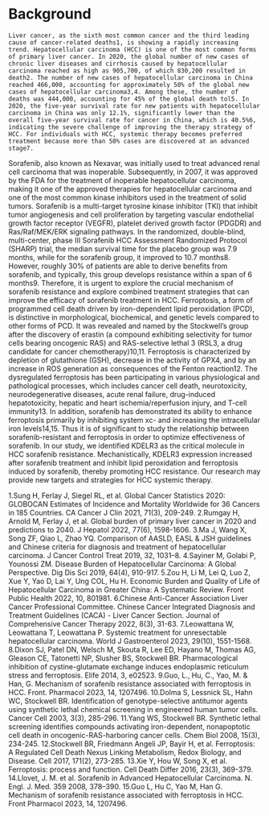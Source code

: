 # **Background**

    Liver cancer, as the sixth most common cancer and the third leading cause of cancer-related deaths1, is showing a rapidly increasing trend. Hepatocellular carcinoma (HCC) is one of the most common forms of primary liver cancer. In 2020, the global number of new cases of chronic liver diseases and cirrhosis caused by hepatocellular carcinoma reached as high as 905,700, of which 830,200 resulted in death2. The number of new cases of hepatocellular carcinoma in China reached 466,000, accounting for approximately 50% of the global new cases of hepatocellular carcinoma3,4. Among these, the number of deaths was 444,000, accounting for 45% of the global death tol5. In 2020, the five-year survival rate for new patients with hepatocellular carcinoma in China was only 12.1%, significantly lower than the overall five-year survival rate for cancer in China, which is 40.5%6, indicating the severe challenge of improving the therapy strategy of HCC. For individuals with HCC, systemic therapy becomes preferred treatment because more than 50% cases are discovered at an advanced stage7.  
Sorafenib, also known as Nexavar, was initially used to treat advanced renal cell carcinoma that was inoperable. Subsequently, in 2007, it was approved by the FDA for the treatment of inoperable hepatocellular carcinoma, making it one of the approved therapies for hepatocellular carcinoma and one of the most common kinase inhibitors used in the treatment of solid tumors. Sorafenib is a multi-target tyrosine kinase inhibitor (TKI) that inhibit tumor angiogenesis and cell proliferation by targeting vascular endothelial growth factor receptor (VEGFR), platelet derived growth factor (PDGDR) and Ras/Raf/MEK/ERK signaling pathways. In the randomized, double-blind, multi-center, phase III Sorafenib HCC Assessment Randomized Protocol (SHARP) trial, the median survival time for the placebo group was 7.9 months, while for the sorafenib group, it improved to 10.7 months8. However, roughly 30% of patients are able to derive benefits from sorafenib, and typically, this group develops resistance within a span of 6 months9. Therefore, it is urgent to explore the crucial mechanism of sorafenib resistance and explore combined treatment strategies that can improve the efficacy of sorafenib treatment in HCC.
Ferroptosis, a form of programmed cell death driven by iron-dependent lipid peroxidation (PCD), is distinctive in morphological, biochemical, and genetic levels compared to other forms of PCD. It was revealed and named by the Stockwell’s group after the discovery of erastin (a compound exhibiting selectivity for tumor cells bearing oncogenic RAS) and RAS-selective lethal 3 (RSL3, a drug candidate for cancer chemotherapy)10,11. Ferroptosis is characterized by depletion of glutathione (GSH), decrease in the activity of GPX4, and by an increase in ROS generation as consequences of the Fenton reaction12. The dysregulated ferroptosis has been participating in various physiological and pathological processes, which includes cancer cell death, neurotoxicity, neurodegenerative diseases, acute renal failure, drug-induced hepatotoxicity, hepatic and heart ischemia/reperfusion injury, and T-cell immunity13. In addition, sorafenib has demonstrated its ability to enhance ferroptosis primarily by inhibiting system xc- and increasing the intracellular iron levels14,15. Thus it is of significant to study the relationship between sorafenib-resistant and ferroptosis in order to optimize effectiveness of sorafenib. 
In our study, we identified KDELR3 as the critical molecule in HCC sorafenib resistance. Mechanistically, KDELR3 expression increased after sorafenib treatment and inhibit lipid peroxidation and ferroptosis induced by sorafenib, thereby promoting HCC resistance. Our research may provide new targets and strategies for HCC systemic therapy.

1.Sung H, Ferlay J, Siegel RL, et al. Global Cancer Statistics 2020: GLOBOCAN Estimates of Incidence and Mortality Worldwide for 36 Cancers in 185 Countries. CA Cancer J Clin 2021, 71(3), 209-249. 
2.Rumgay H, Arnold M, Ferlay J, et al. Global burden of primary liver cancer in 2020 and predictions to 2040. J Hepatol 2022, 77(6), 1598-1606. 
3.Ma J, Wang X, Song ZF, Qiao L, Zhao YQ. Comparison of AASLD, EASL & JSH guidelines and Chinese criteria for diagnosis and treatment of hepatocellular carcinoma. J Cancer Control Treat 2019, 32, 1031–8.
4.Sayiner M, Golabi P, Younossi ZM. Disease Burden of Hepatocellular Carcinoma: A Global Perspective. Dig Dis Sci 2019, 64(4), 910-917. 
5.Zou H, Li M, Lei Q, Luo Z, Xue Y, Yao D, Lai Y, Ung COL, Hu H. Economic Burden and Quality of Life of Hepatocellular Carcinoma in Greater China: A Systematic Review. Front Public Health 2022, 10, 801981. 
6.Chinese Anti-Cancer Association Liver Cancer Professional Committee. Chinese Cancer Integrated Diagnosis and Treatment Guidelines (CACA) - Liver Cancer Section. Journal of Comprehensive Cancer Therapy 2022, 8(3), 31-63.
7.Leowattana W, Leowattana T, Leowattana P. Systemic treatment for unresectable hepatocellular carcinoma. World J Gastroenterol 2023, 29(10), 1551-1568.
8.Dixon SJ, Patel DN, Welsch M, Skouta R, Lee ED, Hayano M, Thomas AG, Gleason CE, Tatonetti NP, Slusher BS, Stockwell BR. Pharmacological inhibition of cystine-glutamate exchange induces endoplasmic reticulum stress and ferroptosis. Elife 2014, 3, e02523.
9.Guo, L., Hu, C., Yao, M. & Han, G. Mechanism of sorafenib resistance associated with ferroptosis in HCC. Front. Pharmacol 2023, 14, 1207496.
10.Dolma S, Lessnick SL, Hahn WC, Stockwell BR. Identification of genotype-selective antitumor agents using synthetic lethal chemical screening in engineered human tumor cells. Cancer Cell 2003, 3(3), 285-296.
11.Yang WS, Stockwell BR. Synthetic lethal screening identifies compounds activating iron-dependent, nonapoptotic cell death in oncogenic-RAS-harboring cancer cells. Chem Biol 2008, 15(3), 234-245.
12.Stockwell BR, Friedmann Angeli JP, Bayir H, et al. Ferroptosis: A Regulated Cell Death Nexus Linking Metabolism, Redox Biology, and Disease. Cell 2017, 171(2), 273-285.
13.Xie Y, Hou W, Song X, et al. Ferroptosis: process and function. Cell Death Differ 2016, 23(3), 369-379. 
14.Llovet, J. M. et al. Sorafenib in Advanced Hepatocellular Carcinoma. N. Engl. J. Med. 359 2008, 378–390.
15.Guo L, Hu C, Yao M, Han G. Mechanism of sorafenib resistance associated with ferroptosis in HCC. Front Pharmacol 2023, 14, 1207496.
